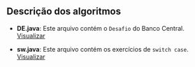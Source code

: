 ## Descrição dos algoritmos

- **DE.java**: Este arquivo contém o `Desafio` do Banco Central.  
  [Visualizar]([https://github.com/Zero-0Dev/MateriaAlgoritimos/blob/main/Main.java](https://github.com/Zero-0Dev/MateriaAlgoritimos/blob/main/DE.java))

- **sw.java**: Este arquivo contém os exercícios de `switch case`.  
  [Visualizar](https://github.com/Zero-0Dev/MateriaAlgoritimos/blob/main/sw.java)
